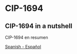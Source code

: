 # CIP-1694

## CIP-1694 in a nutshell
CIP-1694 en resumen

[Spanish - Español](https://github.com/tokenstakepool/CIP-1694/blob/main/CIP-1694_in_a_Nutshell%20(Spanish).pdf)

